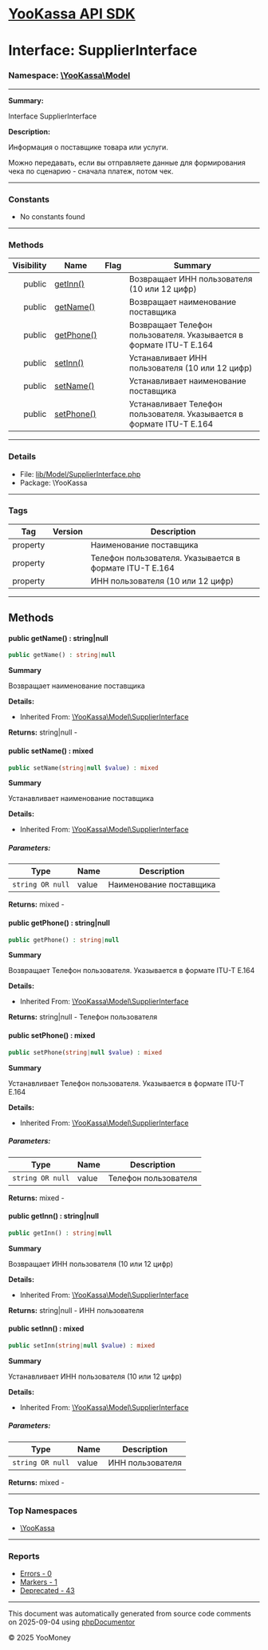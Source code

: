 # [YooKassa API SDK](../home.md)

# Interface: SupplierInterface
### Namespace: [\YooKassa\Model](../namespaces/yookassa-model.md)
---
**Summary:**

Interface SupplierInterface

**Description:**

Информация о поставщике товара или услуги.

Можно передавать, если вы отправляете данные для формирования чека по сценарию - сначала платеж, потом чек.

---
### Constants
* No constants found

---
### Methods
| Visibility | Name | Flag | Summary |
| ----------:| ---- | ---- | ------- |
| public | [getInn()](../classes/YooKassa-Model-SupplierInterface.md#method_getInn) |  | Возвращает ИНН пользователя (10 или 12 цифр) |
| public | [getName()](../classes/YooKassa-Model-SupplierInterface.md#method_getName) |  | Возвращает наименование поставщика |
| public | [getPhone()](../classes/YooKassa-Model-SupplierInterface.md#method_getPhone) |  | Возвращает Телефон пользователя. Указывается в формате ITU-T E.164 |
| public | [setInn()](../classes/YooKassa-Model-SupplierInterface.md#method_setInn) |  | Устанавливает ИНН пользователя (10 или 12 цифр) |
| public | [setName()](../classes/YooKassa-Model-SupplierInterface.md#method_setName) |  | Устанавливает наименование поставщика |
| public | [setPhone()](../classes/YooKassa-Model-SupplierInterface.md#method_setPhone) |  | Устанавливает Телефон пользователя. Указывается в формате ITU-T E.164 |

---
### Details
* File: [lib/Model/SupplierInterface.php](../../lib/Model/SupplierInterface.php)
* Package: \YooKassa

---
### Tags
| Tag | Version | Description |
| --- | ------- | ----------- |
| property |  | Наименование поставщика |
| property |  | Телефон пользователя. Указывается в формате ITU-T E.164 |
| property |  | ИНН пользователя (10 или 12 цифр) |

---
## Methods
<a name="method_getName" class="anchor"></a>
#### public getName() : string|null

```php
public getName() : string|null
```

**Summary**

Возвращает наименование поставщика

**Details:**
* Inherited From: [\YooKassa\Model\SupplierInterface](../classes/YooKassa-Model-SupplierInterface.md)

**Returns:** string|null - 


<a name="method_setName" class="anchor"></a>
#### public setName() : mixed

```php
public setName(string|null $value) : mixed
```

**Summary**

Устанавливает наименование поставщика

**Details:**
* Inherited From: [\YooKassa\Model\SupplierInterface](../classes/YooKassa-Model-SupplierInterface.md)

##### Parameters:
| Type | Name | Description |
| ---- | ---- | ----------- |
| <code lang="php">string OR null</code> | value  | Наименование поставщика |

**Returns:** mixed - 


<a name="method_getPhone" class="anchor"></a>
#### public getPhone() : string|null

```php
public getPhone() : string|null
```

**Summary**

Возвращает Телефон пользователя. Указывается в формате ITU-T E.164

**Details:**
* Inherited From: [\YooKassa\Model\SupplierInterface](../classes/YooKassa-Model-SupplierInterface.md)

**Returns:** string|null - Телефон пользователя


<a name="method_setPhone" class="anchor"></a>
#### public setPhone() : mixed

```php
public setPhone(string|null $value) : mixed
```

**Summary**

Устанавливает Телефон пользователя. Указывается в формате ITU-T E.164

**Details:**
* Inherited From: [\YooKassa\Model\SupplierInterface](../classes/YooKassa-Model-SupplierInterface.md)

##### Parameters:
| Type | Name | Description |
| ---- | ---- | ----------- |
| <code lang="php">string OR null</code> | value  | Телефон пользователя |

**Returns:** mixed - 


<a name="method_getInn" class="anchor"></a>
#### public getInn() : string|null

```php
public getInn() : string|null
```

**Summary**

Возвращает ИНН пользователя (10 или 12 цифр)

**Details:**
* Inherited From: [\YooKassa\Model\SupplierInterface](../classes/YooKassa-Model-SupplierInterface.md)

**Returns:** string|null - ИНН пользователя


<a name="method_setInn" class="anchor"></a>
#### public setInn() : mixed

```php
public setInn(string|null $value) : mixed
```

**Summary**

Устанавливает ИНН пользователя (10 или 12 цифр)

**Details:**
* Inherited From: [\YooKassa\Model\SupplierInterface](../classes/YooKassa-Model-SupplierInterface.md)

##### Parameters:
| Type | Name | Description |
| ---- | ---- | ----------- |
| <code lang="php">string OR null</code> | value  | ИНН пользователя |

**Returns:** mixed - 




---

### Top Namespaces

* [\YooKassa](../namespaces/yookassa.md)

---

### Reports
* [Errors - 0](../reports/errors.md)
* [Markers - 1](../reports/markers.md)
* [Deprecated - 43](../reports/deprecated.md)

---

This document was automatically generated from source code comments on 2025-09-04 using [phpDocumentor](http://www.phpdoc.org/)

&copy; 2025 YooMoney
